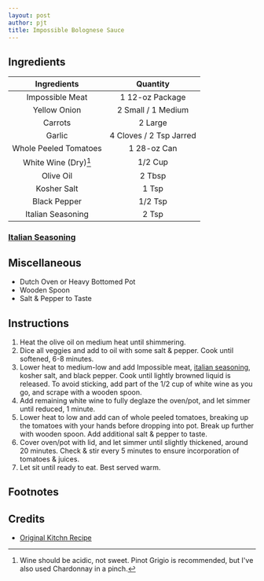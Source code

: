 ```yaml
---
layout: post
author: pjt
title: Impossible Bolognese Sauce
---
```


## Ingredients

| Ingredients | Quantity |
|:-:|:-:|
| Impossible Meat | 1 12-oz Package |
| Yellow Onion | 2 Small / 1 Medium |
| Carrots | 2 Large |
| Garlic | 4 Cloves / 2 Tsp Jarred |
| Whole Peeled Tomatoes | 1 28-oz Can |
| White Wine (Dry)[^1] | 1/2 Cup |
| Olive Oil | 2 Tbsp |
| Kosher Salt | 1 Tsp |
| Black Pepper | 1/2 Tsp |
| Italian Seasoning | 2 Tsp |

### [Italian Seasoning](../seasoning/italian.md)

## Miscellaneous

* Dutch Oven or Heavy Bottomed Pot
* Wooden Spoon
* Salt & Pepper to Taste

## Instructions

1. Heat the olive oil on medium heat until shimmering.
2. Dice all veggies and add to oil with some salt & pepper. Cook until softened, 6-8 minutes.
3. Lower heat to medium-low and add Impossible meat, [italian seasoning](#italian-seasoning), kosher salt, and black pepper. Cook until lightly browned liquid is released. To avoid sticking, add part of the 1/2 cup of white wine as you go, and scrape with a wooden spoon.
4. Add remaining white wine to fully deglaze the oven/pot, and let simmer until reduced, 1 minute.
5. Lower heat to low and add can of whole peeled tomatoes, breaking up the tomatoes with your hands before dropping into pot. Break up further with wooden spoon. Add additional salt & pepper to taste.
6. Cover oven/pot with lid, and let simmer until slightly thickened, around 20 minutes. Check & stir every 5 minutes to ensure incorporation of tomatoes & juices.
7. Let sit until ready to eat. Best served warm.

## Footnotes

[^1]: Wine should be acidic, not sweet. Pinot Grigio is recommended, but I've also used Chardonnay in a pinch.
[^2]: Tomatoes can be broken up ahead of time, especially if you don't want juice splattering everywhere...

## Credits

* [Original Kitchn Recipe](https://www.thekitchn.com/beyond-beef-bolognese-22988270)
